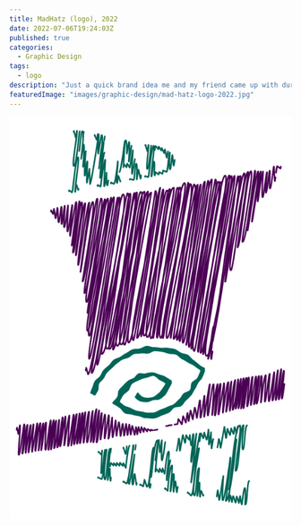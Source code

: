 ```yaml
---
title: MadHatz (logo), 2022
date: 2022-07-06T19:24:03Z
published: true
categories:
  - Graphic Design
tags:
  - logo
description: "Just a quick brand idea me and my friend came up with during a coffee talk."
featuredImage: "images/graphic-design/mad-hatz-logo-2022.jpg"
---
```


![alt text](images/graphic-design/mad-hatz-logo-2022.jpg "MadHatz logo")
